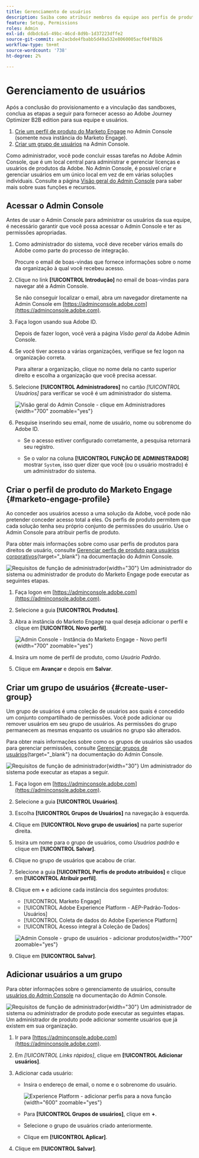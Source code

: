 ```yaml
---
title: Gerenciamento de usuários
description: Saiba como atribuir membros da equipe aos perfis de produto do Journey Optimizer B2B edition.
feature: Setup, Permissions
roles: Admin
exl-id: ddbdc6a5-49bc-46cd-8d9b-1d37223dffe2
source-git-commit: ae2acbde4fbabb5d49a532e8060005acf04f8b26
workflow-type: tm+mt
source-wordcount: '738'
ht-degree: 2%

---
```


# Gerenciamento de usuários

Após a conclusão do provisionamento e a vinculação das sandboxes, conclua as etapas a seguir para fornecer acesso ao Adobe Journey Optimizer B2B edition para sua equipe e usuários.

1. [Crie um perfil de produto do Marketo Engage](#marketo-engage-profile) no Admin Console (somente nova instância do Marketo Engage).
1. [Criar um grupo de usuários](#create-user-group) na Admin Console.
<!-- 1. [Edit built-in roles](#edit-roles) or [create a custom role](#create-a-custom-role) with Journey Optimizer B2B Edition permissions. 
1. [Add users](#add-users) or [groups](#add-user-groups-to-a-role) to roles. -->

Como administrador, você pode concluir essas tarefas no Adobe Admin Console, que é um local central para administrar e gerenciar licenças e usuários de produtos da Adobe. No Admin Console, é possível criar e gerenciar usuários em um único local em vez de em várias soluções individuais. Consulte a página [Visão geral do Admin Console](https://helpx.adobe.com/br/enterprise/using/admin-console.html) para saber mais sobre suas funções e recursos.

## Acessar o Admin Console

Antes de usar o Admin Console para administrar os usuários da sua equipe, é necessário garantir que você possa acessar o Admin Console e ter as permissões apropriadas.

1. Como administrador do sistema, você deve receber vários emails do Adobe como parte do processo de integração.

   Procure o email de boas-vindas que fornece informações sobre o nome da organização à qual você recebeu acesso.

1. Clique no link **[!UICONTROL Introdução]** no email de boas-vindas para navegar até a Admin Console.

   Se não conseguir localizar o email, abra um navegador diretamente na Admin Console em [https://adminconsole.adobe.com](https://adminconsole.adobe.com).

1. Faça logon usando sua Adobe ID.

   Depois de fazer logon, você verá a página _Visão geral_ da Adobe Admin Console.

1. Se você tiver acesso a várias organizações, verifique se fez logon na organização correta.

   Para alterar a organização, clique no nome dela no canto superior direito e escolha a organização que você precisa acessar.

1. Selecione **[!UICONTROL Administradores]** no cartão _[!UICONTROL Usuários]_ para verificar se você é um administrador do sistema.

   ![Visão geral do Admin Console - clique em Administradores](./assets/admin-console-overview-administrators.png){width="700" zoomable="yes"}

1. Pesquise inserindo seu email, nome de usuário, nome ou sobrenome do Adobe ID.

   * Se o acesso estiver configurado corretamente, a pesquisa retornará seu registro.

   * Se o valor na coluna **[!UICONTROL FUNÇÃO DE ADMINISTRADOR]** mostrar `System`, isso quer dizer que você (ou o usuário mostrado) é um administrador do sistema.

## Criar o perfil de produto do Marketo Engage {#marketo-engage-profile}

Ao conceder aos usuários acesso a uma solução da Adobe, você pode não pretender conceder acesso total a eles. Os perfis de produto permitem que cada solução tenha seu próprio conjunto de permissões do usuário. Use o Admin Console para atribuir perfis de produto.

Para obter mais informações sobre como usar perfis de produtos para direitos de usuário, consulte [Gerenciar perfis de produto para usuários corporativos](https://helpx.adobe.com/br/enterprise/using/manage-product-profiles.html){target="_blank"} na documentação do Admin Console.
<!--
>[!BEGINSHADEBOX]

When you add a user to the Marketo Engage product profile, they are subsequently added to the _Standard User_ role within the Default workspace of the Marketo Engage subscription. This role grants them all _Standard User_ permissions for Marketo Engage in that workspace. Currently, all Journey Optimizer B2B Edition users are required to be Marketo Engage users. A Marketo Engage administrator can restrict access by updating the permissions for the _Standard User_ role or by moving the user to a different Marketo Engage user role with more restrictive permissions.

For more information about managing these permissions within Marketo Engage, see [Managing User Roles and Permissions](https://experienceleague.adobe.com/pt-br/docs/marketo/using/product-docs/administration/users-and-roles/managing-user-roles-and-permissions){target="_blank"} in the Marketo Engage documentation.

>[!ENDSHADEBOX]-->

![Requisitos de função de administrador](../../assets/do-not-localize/icon-admin-user.svg){width="30"} Um administrador do sistema ou administrador de produto do Marketo Engage pode executar as seguintes etapas.

1. Faça logon em [https://adminconsole.adobe.com](https://adminconsole.adobe.com).

1. Selecione a guia **[!UICONTROL Produtos]**.

1. Abra a instância do Marketo Engage na qual deseja adicionar o perfil e clique em **[!UICONTROL Novo perfil]**.

   ![Admin Console - Instância do Marketo Engage - Novo perfil](./assets/admin-console-marketo-engage-instance-new-profile.png){width="700" zoomable="yes"}

1. Insira um nome de perfil de produto, como _Usuário Padrão_.

1. Clique em **Avançar** e depois em **Salvar**.

## Criar um grupo de usuários {#create-user-group}

Um grupo de usuários é uma coleção de usuários aos quais é concedido um conjunto compartilhado de permissões. Você pode adicionar ou remover usuários em seu grupo de usuários. As permissões do grupo permanecem as mesmas enquanto os usuários no grupo são alterados.

Para obter mais informações sobre como os grupos de usuários são usados para gerenciar permissões, consulte [Gerenciar grupos de usuários](https://helpx.adobe.com/br/enterprise/using/user-groups.html){target="_blank"} na documentação do Admin Console.

![Requisitos de função de administrador](../../assets/do-not-localize/icon-admin-user.svg){width="30"} Um administrador do sistema pode executar as etapas a seguir.

1. Faça logon em [https://adminconsole.adobe.com](https://adminconsole.adobe.com).

1. Selecione a guia **[!UICONTROL Usuários]**.

1. Escolha **[!UICONTROL Grupos de Usuários]** na navegação à esquerda.

1. Clique em **[!UICONTROL Novo grupo de usuários]** na parte superior direita.

1. Insira um nome para o grupo de usuários, como _Usuários padrão_ e clique em **[!UICONTROL Salvar]**.

1. Clique no grupo de usuários que acabou de criar.

1. Selecione a guia **[!UICONTROL Perfis de produto atribuídos]** e clique em **[!UICONTROL Atribuir perfil]**.

1. Clique em **+** e adicione cada instância dos seguintes produtos:

   * [!UICONTROL Marketo Engage]
   * [!UICONTROL Adobe Experience Platform - AEP-Padrão-Todos-Usuários]
   * [!UICONTROL Coleta de dados do Adobe Experience Platform]
   * [!UICONTROL Acesso integral à Coleção de Dados]

   ![Admin Console - grupo de usuários - adicionar produtos](./assets/admin-console-user-group-add-products.png){width="700" zoomable="yes"}

1. Clique em **[!UICONTROL Salvar]**.

## Adicionar usuários a um grupo

Para obter informações sobre o gerenciamento de usuários, consulte [usuários do Admin Console](https://helpx.adobe.com/br/enterprise/using/user-groups.html) na documentação do Admin Console.

![Requisitos de função de administrador](../../assets/do-not-localize/icon-admin-user.svg){width="30"} Um administrador de sistema ou administrador de produto pode executar as seguintes etapas. Um administrador de produto pode adicionar somente usuários que já existem em sua organização.

1. Ir para [https://adminconsole.adobe.com](https://adminconsole.adobe.com).

1. Em _[!UICONTROL Links rápidos]_, clique em **[!UICONTROL Adicionar usuários]**.

1. Adicionar cada usuário:

   * Insira o endereço de email, o nome e o sobrenome do usuário.

     ![Experience Platform - adicionar perfis para a nova função](./assets/admin-console-add-users.png){width="600" zoomable="yes"}

   * Para **[!UICONTROL Grupos de usuários]**, clique em **+**.

   * Selecione o grupo de usuários criado anteriormente.

   * Clique em **[!UICONTROL Aplicar]**.

1. Clique em **[!UICONTROL Salvar]**.

<!-- ## Edit roles for product permissions {#edit-roles}

Permissions are unitary rights that allow you to define the authorizations assigned to a product profile. Each permission is gathered under a capability, such as journeys or buying groups, which represents the different functionalities or objects in Journey Optimizer B2B Edition.

The _Permissions_ area of Adobe Experience Platform is where administrators can define user roles and access policies to manage access permissions for features and objects within a product application. In this app, you can create and manage roles, as well as assign the desired resource permissions for these roles. Permissions also allow you to manage the sandboxes and users associated with a specific role.

For more information about role permissions in Experience Platform, see [Manage permissions for a role](https://experienceleague.adobe.com/pt-br/docs/experience-platform/access-control/abac/permissions-ui/permissions){target="_blank"} in the Experience Platform documentation.

### B2B product permissions

The following permissions govern access to Journey Optimizer B2B Edition capabilities:

| Category | Description | Permissions |
| -------- | ----------- | ---------- |
| B2B Account Lists | Configure, manage, view, and publish permissions for B2B account lists. These permissions include actions such as add, remove, import, and delete accounts from account lists. | <li>Manage B2B Account Lists |
| B2B Admin Configurations | Configure, manage, and view permissions for B2B administrative configurations. These permissions include digital asset management connections, asset repositories, and events. | <li>Manage B2B Admin Configurations |
| B2B Assets | Configure, manage, and view permissions for B2B assets. These permissions include emails, SMS, landing pages, fragments, templates, and images. | <li>Manage B2B Assets <li>Manage B2B Templates <li>Manage B2B Fragments|
| B2B Buying Groups | Configure, manage, and view permissions for B2B buying groups. These permissions include solution interests, roles templates, and buying group status. | <li>Manage B2B Buying Groups |
| B2B Channel Configurations | Configure, manage, and view permissions for B2B channel configurations. These permissions include settings for communication limits, API credentials, and security settings. | <li>Manage B2B Channels Configurations |
| B2B Dashboards |Configure and view permissions for B2B dashboards. These permissions include account engagement, buying group stages, surging accounts, and contact coverage. | <li>Manage B2B Dashboards |
| B2B Journeys | Configure manage, view, and publish permissions for B2B journeys. These permissions include account and person actions, event listeners, and split paths | <li>Manage B2B Journeys |

### B2B built-in roles

When your organization has the Journey Optimizer B2B Edition product provisioned, Experience Platform includes a set of built-in (default) roles that you can use to manage access to the product capabilities:

| Role | Permissions |
| ---- | ----------- |
| B2B Journey Manager | <li>Manage B2B Journeys <li>Manage B2B Buying Groups <li>Manage B2B Account Lists <li>View B2B Engagement Dashboard <li>View B2B Insights Dashboard |
| B2B Channel Manager | <li>Manage B2B Assets <li>Manage B2B Templates <li>Manage B2B Fragments |
| B2B System Administrator | <li>Manage B2B Channels Configurations <li>Manage B2B Admin Configurations |
| B2B Sales User | <li>View B2B Engagement Dashboard |

### Edit role permissions

For built-in or custom roles, you can decide at any time to add or delete permissions. If you modify a default or custom role, it impacts every user assigned to the role.

In the following example, you want to add permissions related to the B2B Journeys resource for users assigned to the B2B Channel Manager role. This change enables users for that role to manage account journeys also.

>[!NOTE]
>
>An Admin Console system administrator can perform these steps.

_To change the permissions for a role:_

1. Go to [experience.adobe.com](https://experience.adobe.com/).

1. In the _[!UICONTROL Quick access]_ panel, select **[!UICONTROL Permissions]**.

   >[!NOTE]
   >
   >If you don't see _[!UICONTROL Permissions]_, you may need to click **[!UICONTROL View all]** and select it from the available applications.

   ![Experience Platform - access Permissions](./assets/aep-permissions.png){width="700" zoomable="yes"}

1. Select **[!UICONTROL Roles]** in the left navigation.

1. Click the **_B2B Channel Manager_** role name.

1. In the details page, click **[!UICONTROL Edit]** at the top right.

   ![Experience Platform - edit the role](./assets/aep-permissions-role-edit.png){width="700" zoomable="yes"}

   In the role editor, the _[!UICONTROL Resources]_ menu displays the list of resources that apply to the Experience Cloud - Platform powered applications products.

   You can enter _B2B_ in the search tool to filter the list for the B2B product permissions. 
   
1. Click the _Add_ icon (**+**) for the B2B Journeys resource.

   ![Experience Platform - edit the role](./assets/aep-permissions-role-edit-b2b-journeys-add.png){width="700" zoomable="yes"}

1. In the _[!UICONTROL B2B Journeys]_ permissions card, select **[!UICONTROL Manage B2B Account Journeys]**.

1. Click **[!UICONTROL Save]**.

   ![Experience Platform - edit the role](./assets/aep-permissions-role-edit-b2b-journeys-done.png){width="700" zoomable="yes"}

1. Click **[!UICONTROL Close]** to return to the details page.

### Add users to a role

![Administrator role requirements](../../assets/do-not-localize/icon-admin-user.svg){width="30"} A system administrator or AEP product administrator can perform the following steps. 

1. Open the role details and select the **[!UICONTROL Users]** tab.

   This tab displays a list of all users assigned to the role.

1. Click **[!UICONTROL Add users]**.

   ![Experience Platform - add users to the role](./assets/aep-permissions-role-add-users.png){width="700" zoomable="yes"}

1. In the _[!UICONTROL Add users]_ dialog, locate and select the users that you want to add to the role.

   * You can use the Search tool to filter the list of users. 

   * Select the checkbox for each user.

   ![Experience Platform - Add users dialog](./assets/aep-permissions-role-add-users-dialog.png){width="600" zoomable="yes"}

1. Click **[!UICONTROL Save]** when you have selected all the users that you want to add.

### Add user groups to a role

For information about user management, see [Admin Console users](https://helpx.adobe.com/br/enterprise/using/user-groups.html) in the Admin Console documentation.

![Administrator role requirements](../../assets/do-not-localize/icon-admin-user.svg){width="30"} A system administrator or AEP product administrator can perform the following steps. 

1. Open the role details and select the **[!UICONTROL User groups]** tab.

   This tab displays a list of all user groups assigned to the role. 

1. Click **[!UICONTROL Add Groups]**.

   ![Experience Platform - add users to the role](./assets/aep-permissions-role-add-groups.png){width="700" zoomable="yes"}

1. In the _[!UICONTROL Add groups]_ dialog, locate and select the groups that you want to add to the role.

   * You can use the Search tool to filter the list of user groups. 

   * Select the checkbox for each user group.

   ![Experience Platform - Add groups dialog](./assets/aep-permissions-role-add-groups-dialog.png){width="600" zoomable="yes"}

1. Click **[!UICONTROL Save]** when you have selected all the users that you want to add.

## Create a custom role

![Administrator role requirements](../../assets/do-not-localize/icon-admin-user.svg){width="30"} A system administrator or AEP product administrator can perform the following steps. 

1. Select **[!UICONTROL Roles]** in the left navigation and select **[!UICONTROL Create role]**.

1. In the _[!UICONTROL Create new role]_ dialog, enter a name for the role, such as _B2B Marketers_, and a description (optional).

1. Click **[!UICONTROL Confirm]**.

1. Select your sandboxes.

   ![Experience Platform - add sandboxes for the new role](./assets/aep-permissions-role-sandboxes.png){width="700" zoomable="yes"}

1. Add the profile permissions:

   * In the _[!UICONTROL Resources]_ list on the left, locate the **[!UICONTROL Profile Management]** item and click the _Add_ (**+**) icon to add the attribute.

   * For the attribute, add the following permissions:
      * [!UICONTROL View segments]
      * [!UICONTROL Manage segments]
      * [!UICONTROL View profiles]
      * [!UICONTROL Manage profiles]
      * [!UICONTROL View B2B profile]
      * [!UICONTROL Manage B2B profile]

   ![Experience Platform - add profiles for the new role](./assets/aep-permissions-role-profiles.png){width="700" zoomable="yes"}

1. Add B2B product permissions:

   Refer to the list of [B2B product permissions](#b2b-product-permissions) to determine which product capabilities that you want for the role.

   In the _[!UICONTROL Resources]_ list on the left, locate the **[!UICONTROL B2B]** items and click the _Add_ (**+**) icon to add each attribute that you want to enable for the role.

   You can enter _B2B_ in the search tool to filter the list for the B2B product permissions.

1. Click **[!UICONTROL Save]** at the top right.

1. Go to the role details and select the **[!UICONTROL User groups]** tab.

1. Click **[!UICONTROL Add Groups]**.

   ![Experience Platform - add profiles for the new role](./assets/aep-permissions-role-add-groups.png){width="700" zoomable="yes"}

1. Select the checkbox next to the user group that you created previously in the Admin Console.

1. Click **[!UICONTROL Save]**.
-->